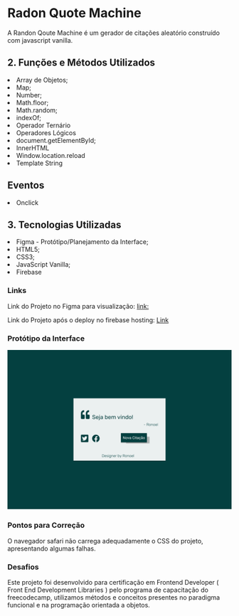 <h1> Radon Quote Machine </h1>

<p> 
  A Randon Qoute Machine é um gerador de citações aleatório construído com javascript vanilla.
</p>

<h2> 2. Funções e Métodos Utilizados </h2>

  <li>Array de Objetos;</li>
  <li>Map;</li>
  <li>Number;</li>
  <li>Math.floor;</li>
  <li>Math.random;</li>
  <li>indexOf;</li>
  <li>Operador Ternário</li>
  <li>Operadores Lógicos</li>
  <li>document.getElementById;</li>
  <li>InnerHTML</li>
  <li>Window.location.reload</li>
  <li>Template String</li>

<h2> Eventos </h2>

<li> Onclick </li>

<h2>3. Tecnologias Utilizadas </h2>

  <li>Figma - Protótipo/Planejamento da Interface; </li>
  <li>HTML5;</li>
  <li>CSS3;</li>
  <li>JavaScript Vanilla;</li>
  <li>Firebase</li>

<h3> Links </h3>

  <p>Link do Projeto no Figma para visualização: <a href="https://www.figma.com/file/F86EeA6gPP8jVaFo6V6toe/Untitled?node-id=0%3A1">link:</a> </p>

  <p>Link do Projeto após o deploy no firebase hosting: <a href="https://criadordecitacoes.web.app/">Link</a> </p> 


<h3>Protótipo da Interface</h3>

  <img  src='./public/img/drumquoutemachine.png'>

<h3>Pontos para Correção</h3>

  <p>O navegador safari não carrega adequadamente o CSS do projeto, apresentando algumas falhas.</p>

<h3>Desafios</h3>

  <p>Este projeto foi desenvolvido para certificação em Frontend Developer ( Front End Development Libraries ) pelo programa de capacitação do freecodecamp, utilizamos métodos e conceitos presentes no paradigma funcional e na programação orientada a objetos. </p>
